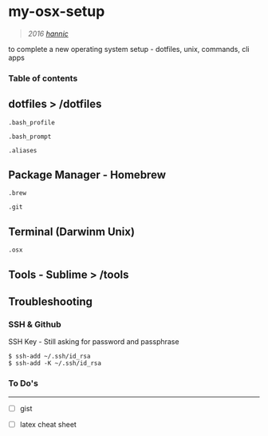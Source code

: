 # my-osx-setup
> *2016 [hannic](http://hannic.github.io)*

to complete a new operating system setup - dotfiles, unix, commands, cli apps

### Table of contents

## dotfiles > /dotfiles

    .bash_profile
    
    .bash_prompt
    
    .aliases





## Package Manager - Homebrew 

    .brew

    .git




## Terminal (Darwinm Unix)
    
    .osx 



## Tools - Sublime > /tools

    



## Troubleshooting 

### SSH & Github 
SSH Key - Still asking for password and passphrase

    $ ssh-add ~/.ssh/id_rsa
    $ ssh-add -K ~/.ssh/id_rsa




### To Do's
------------

- [ ] gist  
- [ ] latex cheat sheet  




